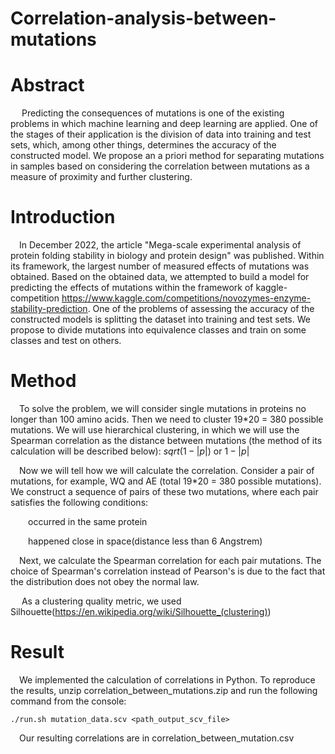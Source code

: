 # Correlation-analysis-between-mutations
# Abstract 
&emsp; Predicting the consequences of mutations is one of the existing problems in which machine learning and deep learning are applied. One of the stages of their application is the division of data into training and test sets, which, among other things, determines the accuracy of the constructed model. We propose an a priori method for separating mutations in samples based on considering the correlation between mutations as a measure of proximity and further clustering. 

# Introduction 

&emsp;In December 2022, the article "Mega-scale experimental analysis of protein folding stability in biology and protein design" was published. Within its framework, the largest number of measured effects of mutations was obtained. Based on the obtained data, we attempted to build a model for predicting the effects of mutations within the framework of kaggle-competition https://www.kaggle.com/competitions/novozymes-enzyme-stability-prediction. One of the problems of assessing the accuracy of the constructed models is splitting the dataset into training and test sets. We propose to divide mutations into equivalence classes and train on some classes and test on others. 
# Method 

&emsp;To solve the problem, we will consider single mutations in proteins no longer than 100 amino acids. Then we need to cluster 19*20 = 380 possible mutations. We will use hierarchical clustering, in which we will use the Spearman correlation as the distance between mutations (the method of its calculation will be described below): $sqrt(1-|p|)$ or $1 - |p|$ 

&emsp;Now we will tell how we will calculate the correlation. Consider a pair of mutations, for example, WQ and AE (total 19*20 = 380 possible mutations). We construct a sequence of pairs of these two mutations, where each pair satisfies the following conditions: 

&emsp;&emsp;occurred in the same protein 

&emsp;&emsp;happened close in space(distance less than 6 Angstrem) 


&emsp;Next, we calculate the Spearman correlation for each pair mutations. The choice of Spearman's correlation instead of Pearson's is due to the fact that the distribution does not obey the normal law.

&emsp; As a clustering quality metric, we used Silhouette(https://en.wikipedia.org/wiki/Silhouette_(clustering))
# Result

&emsp;We implemented the calculation of correlations in Python. To reproduce the results, unzip correlation_between_mutations.zip and run the following command from the console:

```console
./run.sh mutation_data.scv <path_output_scv_file> 
```
&emsp;Our resulting correlations are in correlation_between_mutation.csv

